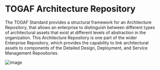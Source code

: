# TOGAF Architecture Repository

The TOGAF Standard provides a structural framework for an Architecture Repository,
that allows an enterprise to distinguish between different types
of architectural assets that exist at different levels of abstraction in the organization.
This Architecture Repository is one part of the wider Enterprise Repository, which
provides the capability to link architectural assets to components of the Detailed
Design, Deployment, and Service Management Repositories.

![image](https://github.com/user-attachments/assets/df6d4a9b-2b20-43bc-a50c-16081abc22ff)

